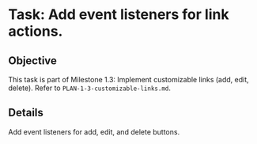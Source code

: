 # Task: Add event listeners for link actions.

## Objective
This task is part of Milestone 1.3: Implement customizable links (add, edit, delete). Refer to `PLAN-1-3-customizable-links.md`.

## Details
Add event listeners for add, edit, and delete buttons.
